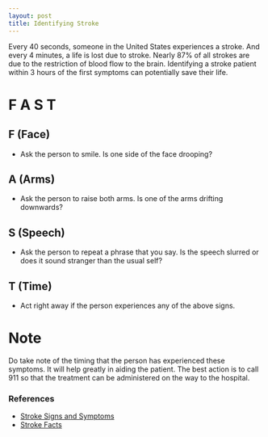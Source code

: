```yaml
---
layout: post
title: Identifying Stroke
---
```


Every 40 seconds, someone in the United States experiences a stroke. And every 4 minutes, a life is lost due to stroke. Nearly 87% of all strokes are due to the restriction of blood flow to the brain. Identifying a stroke patient within 3 hours of the first symptoms can potentially save their life.

# F A S T

## F (Face)

- Ask the person to smile. Is one side of the face drooping?

## A (Arms)

- Ask the person to raise both arms. Is one of the arms drifting downwards?

## S (Speech)

- Ask the person to repeat a phrase that you say. Is the speech slurred or does it sound stranger than the usual self?

## T (Time)

- Act right away if the person experiences any of the above signs.

# Note

Do take note of the timing that the person has experienced these symptoms. It will help greatly in aiding the patient. The best action is to call 911 so that the treatment can be administered on the way to the hospital.

### References

- [Stroke Signs and Symptoms](https://www.cdc.gov/stroke/signs_symptoms.htm)
- [Stroke Facts](https://www.cdc.gov/stroke/facts.htm)
